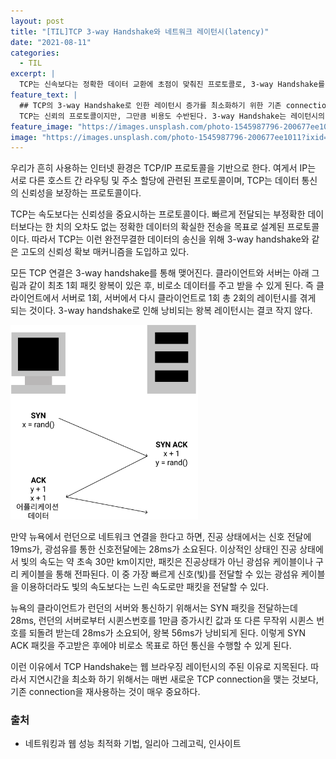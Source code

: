 ```yaml
---
layout: post
title: "[TIL]TCP 3-way Handshake와 네트워크 레이턴시(latency)"
date: "2021-08-11"
categories:
  - TIL
excerpt: |
  TCP는 신속보다는 정확한 데이터 교환에 초점이 맞춰진 프로토콜로, 3-way Handshake를 통해 클라이언트/서버 간 통신이 진행된다. 따라서 최초 1회 왕복 패킷 교환이 반드시 수반되어야 하며, 이는 웹 브라우징 레이턴시의 주된 원인이 된다. 따라서, 보다 최적화된 애플리케이션을 구성하기 위해서는 매번 새 TCP connection을 맺는 것보다 기존 connection을 재사용할 필요가 있다.
feature_text: |
  ## TCP의 3-way Handshake로 인한 레이턴시 증가를 최소화하기 위한 기존 connection 재사용 필요성
  TCP는 신뢰의 프로토콜이지만, 그만큼 비용도 수반된다. 3-way Handshake는 레이턴시의 주된 원인이며, 신뢰성을 확보하기 위해 수반되는 일종의 비용이다. 이를 절감하기 위해서는 매번 새 TCP connection을 생성하기 보다는 기존 connection을 재사용해야 한다.
feature_image: "https://images.unsplash.com/photo-1545987796-200677ee1011?ixid=MnwxMjA3fDB8MHxwaG90by1wYWdlfHx8fGVufDB8fHx8&ixlib=rb-1.2.1&auto=format&fit=crop&w=1050&q=80"
image: "https://images.unsplash.com/photo-1545987796-200677ee1011?ixid=MnwxMjA3fDB8MHxwaG90by1wYWdlfHx8fGVufDB8fHx8&ixlib=rb-1.2.1&auto=format&fit=crop&w=1050&q=80"
---
```


우리가 흔히 사용하는 인터넷 환경은 TCP/IP 프로토콜을 기반으로 한다. 여게서 IP는 서로 다른 호스트 간 라우팅 및 주소 할당에 관련된 프로토콜이며, TCP는 데이터 통신의 신뢰성을 보장하는 프로토콜이다.

TCP는 속도보다는 신뢰성을 중요시하는 프로토콜이다. 빠르게 전달되는 부정확한 데이터보다는 한 치의 오차도 없는 정확한 데이터의 확실한 전송을 목표로 설계된 프로토콜이다. 따라서 TCP는 이런 완전무결한 데이터의 송신을 위해 3-way handshake와 같은 고도의 신뢰성 확보 매커니즘을 도입하고 있다.

모든 TCP 연결은 3-way handshake를 통해 맺어진다. 클라이언트와 서버는 아래 그림과 같이 최초 1회 패킷 왕복이 있은 후, 비로소 데이터를 주고 받을 수 있게 된다. 즉 클라이언트에서 서버로 1회, 서버에서 다시 클라이언트로 1회 총 2회의 레이턴시를 겪게 되는 것이다. 3-way handshake로 인해 낭비되는 왕복 레이턴시는 결코 작지 않다.

<img src='https://github.com/ChaeWonKong/image-resource/blob/master/3-way-handshake.png?raw=true' width='300px' />

만약 뉴욕에서 런던으로 네트워크 연결을 한다고 하면, 진공 상태에서는 신호 전달에 19ms가, 광섬유를 통한 신호전달에는 28ms가 소요된다. 이상적인 상태인 진공 상태에서 빛의 속도는 약 초속 30만 km이지만, 패킷은 진공상태가 아닌 광섬유 케이블이나 구리 케이블을 통해 전파된다. 이 중 가장 빠르게 신호(빛)를 전달할 수 있는 광섬유 케이블을 이용하더라도 빛의 속도보다는 느린 속도로만 패킷을 전달할 수 있다.

뉴욕의 클라이언트가 런던의 서버와 통신하기 위해서는 SYN 패킷을 전달하는데 28ms, 런던의 서버로부터 시퀸스번호를 1만큼 증가시킨 값과 또 다른 무작위 시퀸스 번호를 되돌려 받는데 28ms가 소요되어, 왕복 56ms가 낭비되게 된다. 이렇게 SYN ACK 패킷을 주고받은 후에야 비로소 목표로 하던 통신을 수행할 수 있게 된다.

이런 이유에서 TCP Handshake는 웹 브라우징 레이턴시의 주된 이유로 지목된다. 따라서 지연시간을 최소화 하기 위해서는 매번 새로운 TCP connection을 맺는 것보다, 기존 connection을 재사용하는 것이 매우 중요하다.

### 출처

- 네트워킹과 웹 성능 최적화 기법, 일리아 그레고릭, 인사이트
